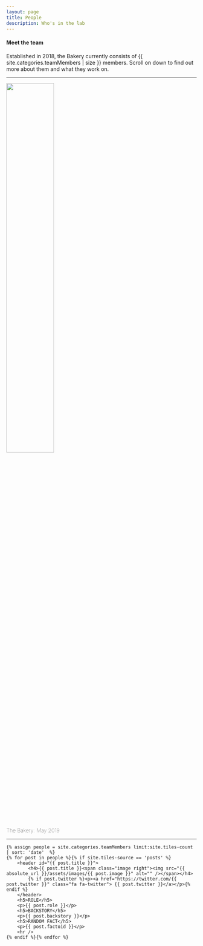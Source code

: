 ```yaml
---
layout: page
title: People
description: Who's in the lab
---
```


<section>
	<h4>Meet the team</h4>
	<p>Established in 2018, the Bakery currently consists of {{ site.categories.teamMembers | size }} members. Scroll on down to find out more about them and what they work on.</p>
	<hr />
	<img class="center" style="width: 50%;" src="{{ absolute_url }}/assets/images/baker-lab-2019.jpg" alt="" />
	<p class="center" style="font-weight: lighter;">The Bakery: May 2019</p>
	<hr />

	{% assign people = site.categories.teamMembers limit:site.tiles-count | sort: 'date'  %}
	{% for post in people %}{% if site.tiles-source == 'posts' %}
		<header id="{{ post.title }}">
			<h4>{{ post.title }}<span class="image right"><img src="{{ absolute_url }}/assets/images/{{ post.image }}" alt="" /></span></h4>
			{% if post.twitter %}<p><a href="https://twitter.com/{{ post.twitter }}" class="fa fa-twitter"> {{ post.twitter }}</a></p>{% endif %}
		</header>
		<h5>ROLE</h5>
		<p>{{ post.role }}</p>
		<h5>BACKSTORY</h5>
		<p>{{ post.backstory }}</p>
		<h5>RANDOM FACT</h5>
		<p>{{ post.factoid }}</p>
		<hr />
	{% endif %}{% endfor %}

</section>
